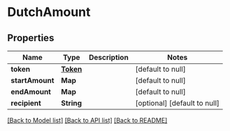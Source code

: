 # DutchAmount
## Properties

| Name | Type | Description | Notes |
|------------ | ------------- | ------------- | -------------|
| **token** | [**Token**](Token.md) |  | [default to null] |
| **startAmount** | **Map** |  | [default to null] |
| **endAmount** | **Map** |  | [default to null] |
| **recipient** | **String** |  | [optional] [default to null] |

[[Back to Model list]](../README.md#documentation-for-models) [[Back to API list]](../README.md#documentation-for-api-endpoints) [[Back to README]](../README.md)

